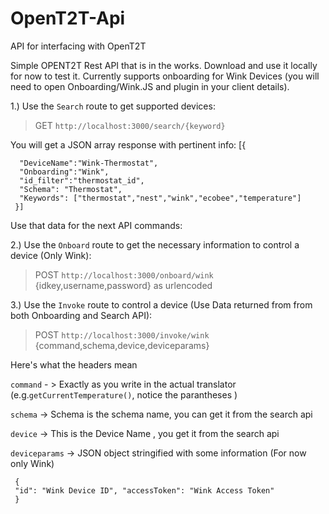 # OpenT2T-Api
API for interfacing with OpenT2T

Simple OPENT2T Rest API that is in the works. Download and use it locally for now to test it. Currently supports onboarding for Wink Devices (you will need to open Onboarding/Wink.JS and plugin in your client details).

1.) Use the `Search` route to get supported devices:

> GET `http://localhost:3000/search/{keyword}`

You will get a JSON array response with pertinent info:
   [{
      
      "DeviceName":"Wink-Thermostat",
      "Onboarding":"Wink",
      "id_filter":"thermostat_id",
      "Schema": "Thermostat",
      "Keywords": ["thermostat","nest","wink","ecobee","temperature"]
     }]
     
Use that data for the next API commands:

2.) Use the `Onboard` route to get the necessary information to control a device (Only Wink):
> POST `http://localhost:3000/onboard/wink` {idkey,username,password} as urlencoded

3.) Use the `Invoke` route to control a device (Use Data returned from from both Onboarding and Search API):
> POST `http://localhost:3000/invoke/wink` {command,schema,device,deviceparams}

Here's what the headers mean

`command` - > Exactly as you write in the actual translator (e.g.`getCurrentTemperature()`, notice the parantheses )

`schema` -> Schema is the schema name, you can get it from the search api

`device` -> This is the Device Name , you get it from the search api

`deviceparams` -> JSON object stringified with some information (For now only Wink)

     { 
     "id": "Wink Device ID", "accessToken": "Wink Access Token" 
     }









